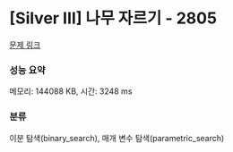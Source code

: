 # [Silver III] 나무 자르기 - 2805 

[문제 링크](https://www.acmicpc.net/problem/2805) 

### 성능 요약

메모리: 144088 KB, 시간: 3248 ms

### 분류

이분 탐색(binary_search), 매개 변수 탐색(parametric_search)

